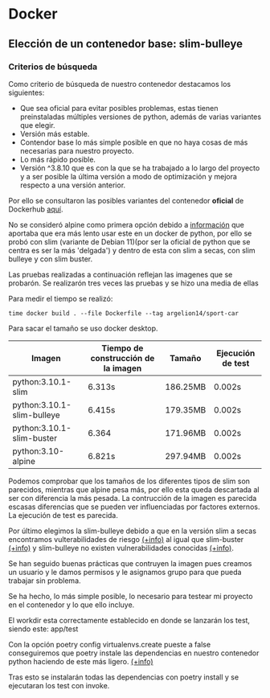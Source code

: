 # Docker

## Elección de un contenedor base: slim-bulleye
### Criterios de búsqueda
Como criterio de búsqueda de nuestro contenedor destacamos los siguientes:
* Que sea oficial para evitar posibles problemas, estas tienen preinstaladas múltiples versiones de python, además de varias variantes que elegir.
* Versión más estable.
* Contendor base lo más simple posible en que no haya cosas de más necesarias para nuestro proyecto.
* Lo más rápido posible.
* Versión ^3.8.10 que es con la que se ha trabajado a lo largo del proyecto y a ser posible la última versión a modo de optimización y mejora respecto a una versión anterior.

Por ello se consultaron las posibles variantes del contenedor **oficial** de Dockerhub [aquí](https://hub.docker.com/_/python).

No se consideró alpine como primera opción debido a [información](https://pythonspeed.com/articles/alpine-docker-python/) que aportaba que era más lento usar este en un docker de python, por ello se probó con slim (variante de Debian 11)(por ser la oficial de python que se centra es ser la más 'delgada') y dentro de esta con slim a secas, con slim bulleye y con slim buster.

Las pruebas realizadas a continuación reflejan las imagenes que se probarón. Se realizarón tres veces las pruebas y se hizo una media de ellas

Para medir el tiempo se realizó: 
```shell
time docker build . --file Dockerfile --tag argelion14/sport-car
```
Para sacar el tamaño se uso docker desktop.

| Imagen | Tiempo de construcción de la imagen | Tamaño | Ejecución de test |
| ------ | ------ | ------ | ----------------- |
| python:3.10.1-slim | 6.313s | 186.25MB | 0.002s |
| python:3.10.1-slim-bulleye | 6.415s | 179.35MB | 0.002s |
| python:3.10.1-slim-buster | 6.364 | 171.96MB | 0.002s |
| python:3.10-alpine | 6.821s | 297.94MB | 0.002s |

Podemos comprobar que los tamaños de los diferentes tipos de slim son parecidos, mientras que alpine pesa más, por ello esta queda descartada al ser con diferencia la más pesada.
La contrucción de la imagen es parecida escasas diferencias que se pueden ver influenciadas por factores externos.
La ejecución de test es parecida.

Por último elegimos la slim-bulleye debido a que en la versión slim a secas encontramos vulterabilidades de riesgo [(+info)](https://snyk.io/test/docker/python%3A3.10.1-slim) al igual que slim-buster [(+info)](https://snyk.io/test/docker/python%3A3.10.1-slim-buster) y slim-bulleye no existen vulnerabilidades conocidas [(+info)](https://snyk.io/test/docker/python%3A3.10.1-slim-bulleye).

Se han seguido buenas prácticas que contruyen la imagen pues creamos un usuario y le damos permisos y le asignamos grupo para que pueda trabajar sin problema.

Se ha hecho, lo más simple posible, lo necesario para testear mi proyecto en el contenedor y lo que ello incluye.

El workdir esta correctamente establecido en donde se lanzarán los test, siendo este: app/test

Con la opción poetry config virtualenvs.create pueste a false conseguiremos que poetry instale las dependencias en nuestro contenedor python haciendo de este más ligero. [(+info)](https://github.com/python-poetry/poetry/edit/master/docs/configuration.md)

Tras esto se instalarán todas las dependencias con poetry install y se ejecutaran los test con invoke.